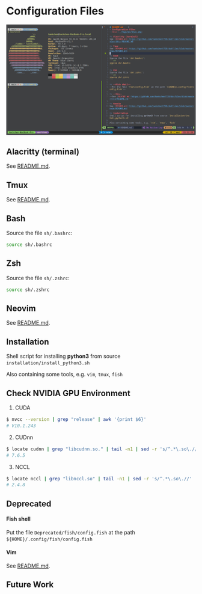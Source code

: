 # Configuration Files
![tmux](./figures/tmux.png)

## Alacritty (terminal)
See [README.md](https://github.com/hankchen1728/dotfiles/blob/main/alacritty/README.md).

## Tmux
See [README.md](https://github.com/hankchen1728/dotfiles/blob/main/tmux/README.md).

## Bash
Source the file `sh/.bashrc`:
```sh
source sh/.bashrc
```

## Zsh
Source the file `sh/.zshrc`:
```sh
source sh/.zshrc
```

## Neovim
See [README.md](https://github.com/hankchen1728/dotfiles/blob/main/nvim/README.md).

## Installation
Shell script for installing **python3** from source `installation/install_python3.sh`

Also containing some tools, e.g. `vim`, `tmux`, `fish`

## Check NVIDIA GPU Environment
1. CUDA
```sh
$ nvcc --version | grep "release" | awk '{print $6}'
# V10.1.243
```
2. CUDnn
```sh
$ locate cudnn | grep "libcudnn.so." | tail -n1 | sed -r 's/^.*\.so\.//'
# 7.6.5
```
3. NCCL
```sh
$ locate nccl | grep "libnccl.so" | tail -n1 | sed -r 's/^.*\.so\.//'
# 2.4.8
```

## Deprecated
#### Fish shell
Put the file `Deprecated/fish/config.fish` at the path `${HOME}/.config/fish/config.fish`

#### Vim
See [README.md](https://github.com/hankchen1728/dotfiles/blob/main/Deprecated/vim/README.md).

## Future Work

